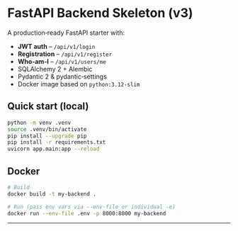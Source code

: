 # FastAPI Backend Skeleton (v3)

A production‑ready FastAPI starter with:

* **JWT auth** – `/api/v1/login`
* **Registration** – `/api/v1/register`
* **Who‑am‑I** – `/api/v1/users/me`
* SQLAlchemy 2 + Alembic
* Pydantic 2 & pydantic‑settings
* Docker image based on `python:3.12‑slim`

## Quick start (local)

```bash
python -m venv .venv
source .venv/bin/activate
pip install --upgrade pip
pip install -r requirements.txt
uvicorn app.main:app --reload
```

## Docker

```bash
# Build
docker build -t my-backend .

# Run (pass env vars via --env-file or individual -e)
docker run --env-file .env -p 8000:8000 my-backend
```

---
